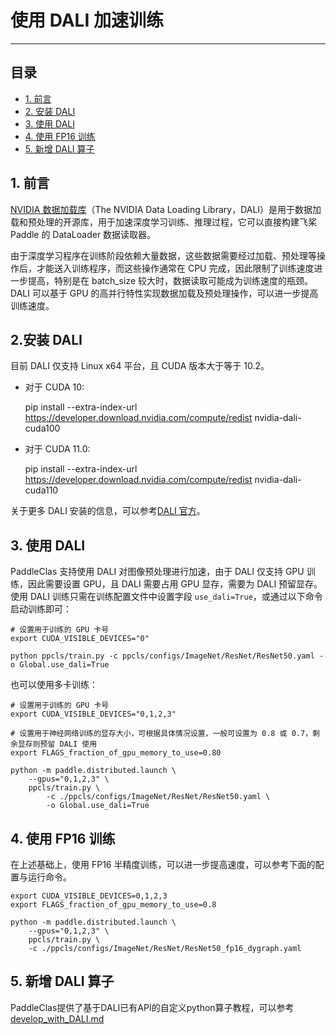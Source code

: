 # 使用 DALI 加速训练
----
## 目录
* [1. 前言](#1)
* [2. 安装 DALI](#2)
* [3. 使用 DALI](#3)
* [4. 使用 FP16 训练](#4)
* [5. 新增 DALI 算子](#5)

 <a name='1'></a>

## 1. 前言
[NVIDIA 数据加载库](https://docs.nvidia.com/deeplearning/dali/user-guide/docs/index.html)（The NVIDIA Data Loading Library，DALI）是用于数据加载和预处理的开源库，用于加速深度学习训练、推理过程，它可以直接构建飞桨 Paddle 的 DataLoader 数据读取器。

由于深度学习程序在训练阶段依赖大量数据，这些数据需要经过加载、预处理等操作后，才能送入训练程序，而这些操作通常在 CPU 完成，因此限制了训练速度进一步提高，特别是在 batch_size 较大时，数据读取可能成为训练速度的瓶颈。 DALI 可以基于 GPU 的高并行特性实现数据加载及预处理操作，可以进一步提高训练速度。

 <a name='2'></a>

## 2.安装 DALI
目前 DALI 仅支持 Linux x64 平台，且 CUDA 版本大于等于 10.2。

* 对于 CUDA 10:

    pip install --extra-index-url https://developer.download.nvidia.com/compute/redist nvidia-dali-cuda100

* 对于 CUDA 11.0:

    pip install --extra-index-url https://developer.download.nvidia.com/compute/redist nvidia-dali-cuda110

关于更多 DALI 安装的信息，可以参考[DALI 官方](https://docs.nvidia.com/deeplearning/dali/user-guide/docs/installation.html)。

 <a name='3'></a>

## 3. 使用 DALI
PaddleClas 支持使用 DALI 对图像预处理进行加速，由于 DALI 仅支持 GPU 训练，因此需要设置 GPU，且 DALI 需要占用 GPU 显存，需要为 DALI 预留显存。使用 DALI 训练只需在训练配置文件中设置字段 `use_dali=True`，或通过以下命令启动训练即可：

```shell
# 设置用于训练的 GPU 卡号
export CUDA_VISIBLE_DEVICES="0"

python ppcls/train.py -c ppcls/configs/ImageNet/ResNet/ResNet50.yaml -o Global.use_dali=True
```

也可以使用多卡训练：

```shell
# 设置用于训练的 GPU 卡号
export CUDA_VISIBLE_DEVICES="0,1,2,3"

# 设置用于神经网络训练的显存大小，可根据具体情况设置，一般可设置为 0.8 或 0.7，剩余显存则预留 DALI 使用
export FLAGS_fraction_of_gpu_memory_to_use=0.80

python -m paddle.distributed.launch \
    --gpus="0,1,2,3" \
    ppcls/train.py \
        -c ./ppcls/configs/ImageNet/ResNet/ResNet50.yaml \
        -o Global.use_dali=True
```

<a name='4'></a>

## 4. 使用 FP16 训练
在上述基础上，使用 FP16 半精度训练，可以进一步提高速度，可以参考下面的配置与运行命令。

```shell
export CUDA_VISIBLE_DEVICES=0,1,2,3
export FLAGS_fraction_of_gpu_memory_to_use=0.8

python -m paddle.distributed.launch \
    --gpus="0,1,2,3" \
    ppcls/train.py \
    -c ./ppcls/configs/ImageNet/ResNet/ResNet50_fp16_dygraph.yaml
```

## 5. 新增 DALI 算子
PaddleClas提供了基于DALI已有API的自定义python算子教程，可以参考 [develop_with_DALI.md](../advanced/develop_with_DALI.md)
